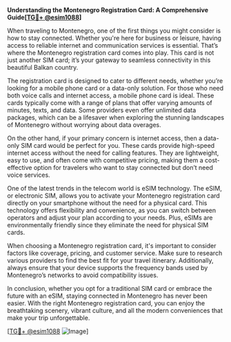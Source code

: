 **Understanding the Montenegro Registration Card: A Comprehensive Guide[[TG💪+ @esim1088](https://t.me/s/esim1088)]**

When traveling to Montenegro, one of the first things you might consider is how to stay connected. Whether you're here for business or leisure, having access to reliable internet and communication services is essential. That’s where the Montenegro registration card comes into play. This card is not just another SIM card; it’s your gateway to seamless connectivity in this beautiful Balkan country.

The registration card is designed to cater to different needs, whether you’re looking for a mobile phone card or a data-only solution. For those who need both voice calls and internet access, a mobile phone card is ideal. These cards typically come with a range of plans that offer varying amounts of minutes, texts, and data. Some providers even offer unlimited data packages, which can be a lifesaver when exploring the stunning landscapes of Montenegro without worrying about data overages.

On the other hand, if your primary concern is internet access, then a data-only SIM card would be perfect for you. These cards provide high-speed internet access without the need for calling features. They are lightweight, easy to use, and often come with competitive pricing, making them a cost-effective option for travelers who want to stay connected but don’t need voice services.

One of the latest trends in the telecom world is eSIM technology. The eSIM, or electronic SIM, allows you to activate your Montenegro registration card directly on your smartphone without the need for a physical card. This technology offers flexibility and convenience, as you can switch between operators and adjust your plan according to your needs. Plus, eSIMs are environmentally friendly since they eliminate the need for physical SIM cards.

When choosing a Montenegro registration card, it's important to consider factors like coverage, pricing, and customer service. Make sure to research various providers to find the best fit for your travel itinerary. Additionally, always ensure that your device supports the frequency bands used by Montenegro’s networks to avoid compatibility issues.

In conclusion, whether you opt for a traditional SIM card or embrace the future with an eSIM, staying connected in Montenegro has never been easier. With the right Montenegro registration card, you can enjoy the breathtaking scenery, vibrant culture, and all the modern conveniences that make your trip unforgettable. 

[[TG💪+ @esim1088](https://t.me/s/esim1088) ![Image](https://i.postimg.cc/Y0z9fWf4/image.png)]